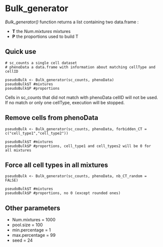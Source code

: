 # Bulk_generator

*Bulk_generator()* function returns a list containing two data.frame : 
- **T** the *Num.mixtures* mixtures
- **P** the proportions used to build T

## Quick use
```{r, eval = FALSE}
# sc_counts a single cell dataset
# phenoData a data.frame with information about matching cellType and cellID

pseudoBulk <- Bulk_generator(sc_counts, phenoData)
pseudoBulk$T #mixtures
pseudoBulk$P #proportions
```
Cells in sc_counts that did not match with phenoData cellID will not be used.
If no match or only one cellType, execution will be stopped.

## Remove cells from phenoData
```{r, eval = FALSE}
pseudoBulk <- Bulk_generator(sc_counts, phenoData, forbidden_CT = c("cell_type1","cell_type2"))

pseudoBulk$T #mixtures
pseudoBulk$P #proportions, cell_type1 and cell_types2 will be 0 for all mixtures
```

## Force all cell types in all mixtures
```{r, eval = FALSE}
pseudoBulk <- Bulk_generator(sc_counts, phenoData, nb_CT_random = FALSE)

pseudoBulk$T #mixtures
pseudoBulk$P #proportions, no 0 (except rounded ones)
```

## Other parameters

- Num.mixtures = 1000
- pool.size = 100
- min.percentage = 1
- max.percentage = 99
- seed = 24
